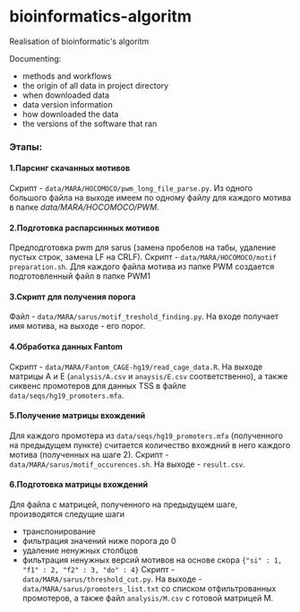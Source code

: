 # bioinformatics-algoritm
Realisation of bioinformatic's algoritm

Documenting:
* methods and workflows
* the origin of all data in project directory
* when downloaded data
* data version information
* how downloaded the data
* the versions of the software that ran

### Этапы:
#### 1.Парсинг скачанных мотивов
Скрипт - `data/MARA/HOCOMOCO/pwm_long_file_parse.py`. Из одного большого файла на выходе имеем по одному 
файлу для каждого мотива в папке _data/MARA/HOCOMOCO/PWM_.

#### 2.Подготовка распарсинных мотивов
Предподготовка pwm для sarus (замена пробелов на табы, удаление пустых строк, замена LF на CRLF).
Скрипт - `data/MARA/HOCOMOCO/motif preparation.sh`.
Для каждого файла мотива из папке PWM создается подготовленный файл в папке PWM1

#### 3.Скрипт для получения порога
Файл - `data/MARA/sarus/motif_treshold_finding.py`.
На входе получает имя мотива, на выходе - его порог.

#### 4.Обработка данных Fantom
Скрипт - `data/MARA/Fantom_CAGE-hg19/read_cage_data.R`.
На выходе матрицы A и E (`analysis/A.csv` и `anaysis/E.csv` соответственно), а также сиквенс промотеров
для данных TSS в файле `data/seqs/hg19_promoters.mfa`.

#### 5.Получение матрицы вхождений
Для каждого промотера из `data/seqs/hg19_promoters.mfa` (полученного на предыдущем пункте) считается 
количество вхождний в него каждого мотива (полученных на шаге 2).
Скрипт - `data/MARA/sarus/motif_occurences.sh`. На выходе - `result.csv`.

#### 6.Подготовка матрицы вхождений
Для файла с матрицей, полученного на предыдущем шаге, производятся следущие шаги
* транспонирование
* фильтрация значений ниже порога до 0
* удаление ненужных столбцов
* фильтрация ненужных версий мотивов на основе скора `{"si" : 1, "f1" : 2, "f2" : 3, "do" : 4}`
Скрипт - `data/MARA/sarus/threshold_cut.py`. 
На выходе - `data/MARA/sarus/promoters_list.txt` со списком отфильтрованных промотеров,
а также файл `analysis/M.csv` с готовой матрицей М.